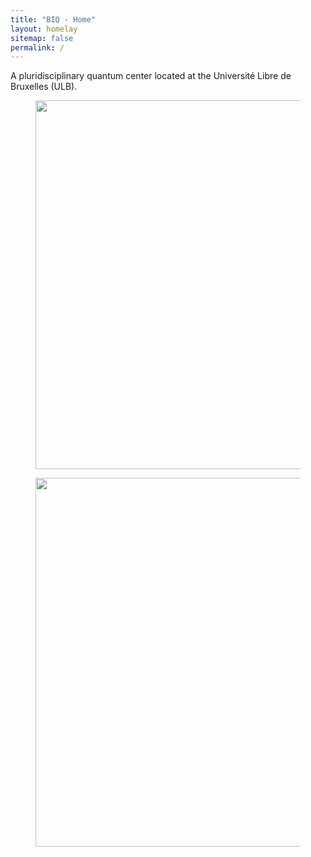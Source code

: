 ```yaml
---
title: "BIQ - Home"
layout: homelay
sitemap: false
permalink: /
---
```


A pluridisciplinary quantum center located at the Université Libre de Bruxelles (ULB).


<!--<div markdown="0" id="carousel" class="carousel slide" data-ride="carousel" data-interval="4000" data-pause="hover" >
     Menu 
    <ol class="carousel-indicators">
        <li data-target="#carousel" data-slide-to="0" class="active"></li>
        <li data-target="#carousel" data-slide-to="1"></li>
        <li data-target="#carousel" data-slide-to="2"></li>
        <li data-target="#carousel" data-slide-to="3"></li>
        <li data-target="#carousel" data-slide-to="4"></li>
        <li data-target="#carousel" data-slide-to="5"></li>
        <li data-target="#carousel" data-slide-to="6"></li>
    </ol>

     Items
    <div class="carousel-inner" markdown="0">
        <div class="item active">
            <img src="{{ site.url }}{{ site.baseurl }}/images/slider7001400/QPI_Rh.jpg" alt="Slide 1" />
        </div>
        <div class="item">
            <img src="{{ site.url }}{{ site.baseurl }}/images/slider7001400/SmartTipSide.jpg" alt="Slide 2" />
        </div>
        <div class="item">
            <img src="{{ site.url }}{{ site.baseurl }}/images/slider7001400/SaphireSTM2.jpg" alt="Slide 3" />
        </div>
        <div class="item">
            <img src="{{ site.url }}{{ site.baseurl }}/images/slider7001400/lab.jpg" alt="Slide 4" />
        </div>
        <div class="item">
            <img src="{{ site.url }}{{ site.baseurl }}/images/slider7001400/Fig_Science_Web.jpg" alt="Slide 5" />
        </div>       
         <div class="item">
            <img src="{{ site.url }}{{ site.baseurl }}/images/slider7001400/cake_web.jpg" alt="Slide 6" />
        </div>
    </div>-->
  <!--<a class="left carousel-control" href="#carousel" role="button" data-slide="prev">
    <span class="glyphicon glyphicon-chevron-left" aria-hidden="true"></span>
    <span class="sr-only">Previous</span>
  </a>
  <a class="right carousel-control" href="#carousel" role="button" data-slide="next">
    <span class="glyphicon glyphicon-chevron-right" aria-hidden="true"></span>
    <span class="sr-only">Next</span>
  </a>
</div>-->

<figure class="fourth">
  <p align="left">
  <img src="{{ site.url }}{{ site.baseurl }}/images/home_pic3.png" style="width: 590px">
  <!--<img src="{{ site.url }}{{ site.baseurl }}/images/logopic/Logos.png" style="width: 600px">
  <img src="{{ site.url }}{{ site.baseurl }}/images/logopic/ulb_logo.jpg" style="width: 90px">
  <img src="{{ site.url }}{{ site.baseurl }}/images/logopic/fnrs_logo.png" style="width: 110px">
  <img src="{{ site.url }}{{ site.baseurl }}/images/logopic/Logo_ERC.jpg" style="width: 90px">
  <img src="{{ site.url }}{{ site.baseurl }}/images/logopic/solvay_logo.png" style="width: 110px"> -->
  </p>
</figure>


<figure class="fourth">
  <p align="left">
  <img src="{{ site.url }}{{ site.baseurl }}/images/logopic/logo_ULB_ligne_droite.jpg" style="width: 590px">
  <!--<img src="{{ site.url }}{{ site.baseurl }}/images/logopic/Logos.png" style="width: 600px">
  <img src="{{ site.url }}{{ site.baseurl }}/images/logopic/ulb_logo.jpg" style="width: 90px">
  <img src="{{ site.url }}{{ site.baseurl }}/images/logopic/fnrs_logo.png" style="width: 110px">
  <img src="{{ site.url }}{{ site.baseurl }}/images/logopic/Logo_ERC.jpg" style="width: 90px">
  <img src="{{ site.url }}{{ site.baseurl }}/images/logopic/solvay_logo.png" style="width: 110px"> -->
  </p>
</figure>



